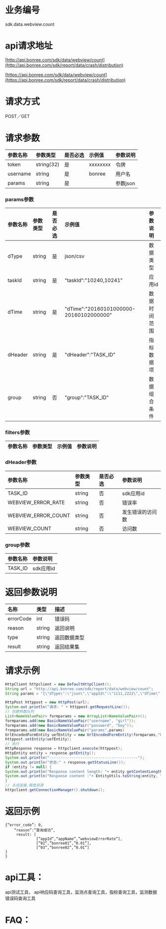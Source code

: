 # 业务编号

sdk.data.webview.count

# api请求地址

[http://api.bonree.com/sdk/data/webview/count](http://api.bonree.com/sdk/report/data/crash/distribution)

[https://api.bonree.com/sdk/data/webview/count](https://api.bonree.com/sdk/report/data/crash/distribution)

# 请求方式

POST／GET

# 请求参数

| 参数名称 | 参数类型 | 是否必选 | 示例值 | 参数说明 |
| :--- | :--- | :--- | :--- | :--- |
| token | string\(32\) | 是 | xxxxxxxx | 令牌 |
| username | string | 是 | bonree | 用户名 |
| params | string | 是 |  | 参数json |

### params参数

| 参数名称 | 参数类型 | 是否必选 | 示例值 | 参数说明 |
| :--- | :--- | :--- | :--- | :--- |
| dType | string | 是 | json/csv | 数据类型 |
| taskId | string | 是 | "taskId":"10240,10241" | 应用id |
| dTime | string | 是 | "dTime":"20160101000000-20160102000000" | 数据时间范围 |
| dHeader | string | 是 | "dHeader":"TASK\_ID" | 指标数据项 |
| group | string | 否 | "group":"TASK\_ID" | 数据组合条件 |

### filters参数

| 参数名称 | 参数类型 | 示例值 | 参数说明 |
| :--- | :--- | :--- | :--- |


### dHeader参数

| 参数名称 | 参数类型 | 是否必选 | 参数说明 |
| :--- | :--- | :--- | :--- |
| TASK\_ID | string | 否 | sdk应用id |
| WEBVIEW\_ERROR\_RATE | string | 否 | 错误率 |
| WEBVIEW\_ERROR\_COUNT | string | 否 | 发生错误的访问数 |
| WEBVIEW\_COUNT | string | 否 | 访问数 |

### group参数

| 参数名称 | 参数说明 |
| :--- | :--- |
| TASK\_ID | sdk应用id |

# 返回参数说明

| 名称 | 类型 | 描述 |
| :--- | :--- | :--- |
| errorCode | int | 错误码 |
| reason | string | 返回说明 |
| type | string | 返回数据类型 |
| result | string | 返回结果集 |

# 请求示例

```java
HttpClient httpclient = new DefaultHttpClient();
String url = "http://api.bonree.com/sdk/report/data/webview/count";
String params = "{\"dType\":\"json\",\"appId\":\"1111,2222\",\"dTime\":\"20160101000000-20160102000000\"}";

HttpPost httppost = new HttpPost(url);
System.out.println("请求: " + httppost.getRequestLine());
// 创建参数队列
List<NameValuePair> formparams = new ArrayList<NameValuePair>();
formparams.add(new BasicNameValuePair("username", "girl"));
formparams.add(new BasicNameValuePair("password", "boy"));
fromparams.add(new BasicNameValuePair("params",params)
UrlEncodedFormEntity uefEntity = new UrlEncodedFormEntity(formparams,"UTF-8");
httppost.setEntity(uefEntity);
// 执行
HttpResponse response = httpclient.execute(httppost);
HttpEntity entity = response.getEntity();
System.out.println("----------------------------------------");
System.out.println("状态:" + response.getStatusLine());
if (entity != null) {
System.out.println("Response content length: "+ entity.getContentLength());
System.out.println("Response content :"+ EntityUtils.toString(entity, "UTF-8"));
}
// 关闭连接,释放资源
httpclient.getConnectionManager().shutdown();
```

# 返回示例

```
{“error_code”: 0,
    “reason”:”查询成功”,
     result: [
              [”appId”,“appName”,”webviewErrorRate”],
              [”02”,”bonree01”,”0.01”],
              [”03”,“bonree02”,”0.01”]
]
}
```

# api工具：

api测试工具， api响应码查询工具，监测点查询工具，指标查询工具，监测数据错误码查询工具

# FAQ：



